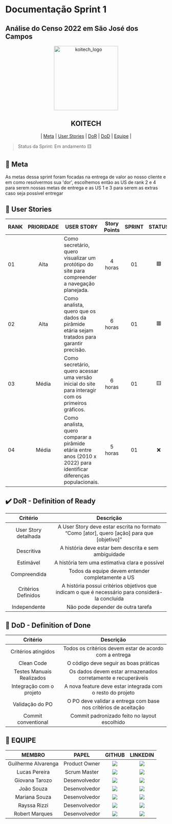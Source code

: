 # Documentação Sprint 1

## Análise do Censo 2022 em São José dos Campos

<p align="center">
  <img width="200" alt="koitech_logo" src="https://github.com/user-attachments/assets/53c3002d-f47b-466a-a532-b1b5d846d711" />
</p>

<h2 align="center">
  <b>KOITECH</b>
</h2>

<p align="center">
  | <a href ="#meta"> Meta</a>  |
  <a href ="#us"> User Stories</a>  |   
  <a href ="#dor">DoR</a>  |
  <a href ="#dod">DoD</a>  |
  <a href ="#equipe"> Equipe</a> |
</p>

> Status da Sprint: Em andamento 🟨

## 🏅 Meta <a id="meta"></a>
As metas dessa sprint foram focadas na entrega de valor ao nosso cliente e em como resolvermos sua 'dor', escolhemos então as US de rank 2 e 4 para serem nossas metas de entrega e as US 1 e 3 para serem as extras caso seja possível entregar

## 📝 User Stories <a id="us"></a>

| RANK | PRIORIDADE | USER STORY                                                                                                           | Story Points | SPRINT | STATUS |
| ---- | :--------: | -------------------------------------------------------------------------------------------------------------------- | :----------: | :----: | :----: |
| 01   |    Alta    | Como secretário, quero visualizar um protótipo do site para compreender a navegação planejada.                       |   4 horas    |   01   |   🟩   |
| 02   |    Alta    | Como analista, quero que os dados da pirâmide etária sejam tratados para garantir precisão.                          |   6 horas    |   01   |   🟥   |
| 03   |   Média    | Como secretário, quero acessar uma versão inicial do site para interagir com os primeiros gráficos.                  |   6 horas    |   01   |   🟨   |
| 04   |   Média    | Como analista, quero comparar a pirâmide etária entre anos (2010 x 2022) para identificar diferenças populacionais.  |   5 horas    |   01   |   ❌   |

## ✔️ DoR - Definition of Ready

|         Critério     | Descrição                                                                                   |
|:--------------------:|:-------------------------------------------------------------------------------------------:|
| User Story detalhada | A User Story deve estar escrita no formato “Como [ator], quero [ação] para que [objetivo]”  |
| Descritiva           | A história deve estar bem descrita e sem ambiguidade                                        |
| Estimável            | A história tem uma estimativa clara e possível                                              |
| Compreendida         | Todos da equipe devem entender completamente a US                                           |
| Critérios Definidos  | A história possui critérios objetivos que indicam o que é necessário para considerá-la concluída |
| Independente         | Não pode depender de outra tarefa                                                           |



## 🎯 DoD - Definition of Done

|         Critério     | Descrição                                                                                   |
|:--------------------:|:-------------------------------------------------------------------------------------------:|
| Critérios atingidos  | Todos os critérios devem estar de acordo com a entrega                                      |
| Clean Code           | O código deve seguir as boas práticas                                                       |
| Testes Manuais Realizados | Os dados devem estar armazenados corretamente e recuperáveis                           |
| Integração com o projeto | A nova feature deve estar integrada com o resto do projeto                              |
| Validação do PO      | O PO deve validar a entrega com base nos critérios de aceitação                             |
| Commit conventional | Commit padronizado feito no layout escolhido                                                 |
## 👥 EQUIPE
| MEMBRO              | PAPEL         | GITHUB                                                                                                                                                        | LINKEDIN                                    |
| :-----------------: | :-----------: | :-----------------------------------------------------------------------------------------------------------------------------------------------------------: |:-------------------------------------------:| 
| Guilherme Alvarenga | Product Owner | <a href="https://github.com/hiGuigo"><img src="https://img.shields.io/badge/GitHub-100000?style=for-the-badge&logo=github&logoColor=white"></a> |<a href=""><img src="https://img.shields.io/badge/LinkedIn-0077B5?style=for-the-badge&logo=linkedin&logoColor=white"></a>
| Lucas Pereira       | Scrum Master  | <a href="http://github.com/lupesii"><img src="https://img.shields.io/badge/GitHub-100000?style=for-the-badge&logo=github&logoColor=white"></a>                |<a href=""><img src="https://img.shields.io/badge/LinkedIn-0077B5?style=for-the-badge&logo=linkedin&logoColor=white"></a>
| Giovana Tarozo      | Desenvolvedor | <a href="https://github.com/giotrzz"><img src="https://img.shields.io/badge/GitHub-100000?style=for-the-badge&logo=github&logoColor=white"></a>               |<a href=""><img src="https://img.shields.io/badge/LinkedIn-0077B5?style=for-the-badge&logo=linkedin&logoColor=white"></a>
| João Souza          | Desenvolvedor | <a href="https://github.com/joao-luis-0"><img src="https://img.shields.io/badge/GitHub-100000?style=for-the-badge&logo=github&logoColor=white"></a>           |<a href=""><img src="https://img.shields.io/badge/LinkedIn-0077B5?style=for-the-badge&logo=linkedin&logoColor=white"></a>
| Mariana Souza       | Desenvolvedor | <a href="https://github.com/nevesmariana"><img src="https://img.shields.io/badge/GitHub-100000?style=for-the-badge&logo=github&logoColor=white"></a>          |<a href=""><img src="https://img.shields.io/badge/LinkedIn-0077B5?style=for-the-badge&logo=linkedin&logoColor=white"></a>
| Rayssa Rizzi        | Desenvolvedor | <a href="https://github.com/rayssarizzi"><img src="https://img.shields.io/badge/GitHub-100000?style=for-the-badge&logo=github&logoColor=white"></a>           |<a href=""><img src="https://img.shields.io/badge/LinkedIn-0077B5?style=for-the-badge&logo=linkedin&logoColor=white"></a>
| Robert Marques      | Desenvolvedor | <a href="https://github.com/Robert-gus"><img src="https://img.shields.io/badge/GitHub-100000?style=for-the-badge&logo=github&logoColor=white"></a>            |<a href=""><img src="https://img.shields.io/badge/LinkedIn-0077B5?style=for-the-badge&logo=linkedin&logoColor=white"></a>
